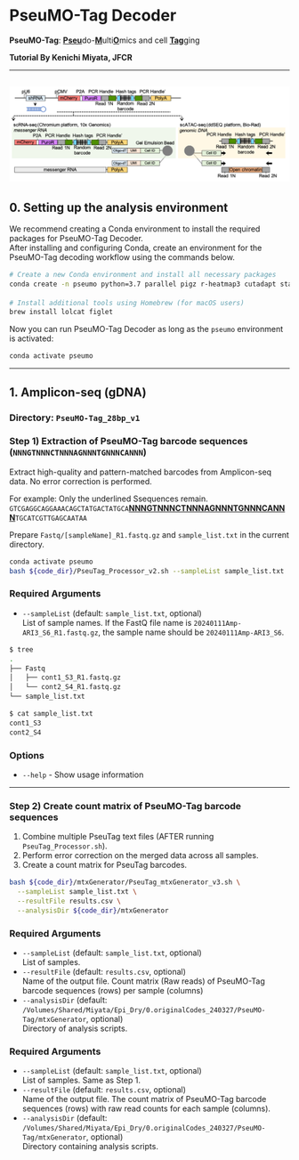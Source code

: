 # PseuMO-Tag Decoder
**PseuMO-Tag**: <ins>**Pseu**</ins>do-<ins>**M**</ins>ulti<ins>**O**</ins>mics and cell <ins>**Tag**</ins>ging

**Tutorial By Kenichi Miyata, JFCR**  

---
!["PseuMO-Tag"](images/Fig.1a.png)
---

## 0. Setting up the analysis environment
We recommend creating a Conda environment to install the required packages for PseuMO-Tag Decoder.  
After installing and configuring Conda, create an environment for the PseuMO-Tag decoding workflow using the commands below.

```bash
# Create a new Conda environment and install all necessary packages
conda create -n pseumo python=3.7 parallel pigz r-heatmap3 cutadapt starcode fastqc seqkit bowtie2 samtools matplotlib pandas -c bioconda -y

# Install additional tools using Homebrew (for macOS users)
brew install lolcat figlet
```

Now you can run PseuMO-Tag Decoder as long as the `pseumo` environment is activated:

```bash
conda activate pseumo
```

---

## 1. Amplicon-seq (gDNA)
### Directory: `PseuMO-Tag_28bp_v1`
### Step 1) Extraction of PseuMO-Tag barcode sequences (`NNNGTNNNCTNNNAGNNNTGNNNCANNN`)
Extract high-quality and pattern-matched barcodes from Amplicon-seq data. No error correction is performed.  

For example: Only the underlined Ssequences remain.  
`GTCGAGGCAGGAAACAGCTATGACTATGCA`<ins>**NNNGTNNNCTNNNAGNNNTGNNNCANNN**</ins>`TGCATCGTTGAGCAATAA`

Prepare `Fastq/[sampleName]_R1.fastq.gz` and `sample_list.txt` in the current directory.

```bash
conda activate pseumo
bash ${code_dir}/PseuTag_Processor_v2.sh --sampleList sample_list.txt
```

### **Required Arguments**
- `--sampleList` (default: `sample_list.txt`, optional)  
  List of sample names. If the FastQ file name is `20240111Amp-ARI3_S6_R1.fastq.gz`, the sample name should be `20240111Amp-ARI3_S6`.  

```bash
$ tree
.
├── Fastq
│   ├── cont1_S3_R1.fastq.gz
│   └── cont2_S4_R1.fastq.gz
└── sample_list.txt
```
```bash
$ cat sample_list.txt
cont1_S3
cont2_S4
```

### **Options**
- `--help` - Show usage information

---

### Step 2) Create count matrix of PseuMO-Tag barcode sequences
1. Combine multiple PseuTag text files (AFTER running `PseuTag_Processor.sh`).
2. Perform error correction on the merged data across all samples.
3. Create a count matrix for PseuTag barcodes.

```bash
bash ${code_dir}/mtxGenerator/PseuTag_mtxGenerator_v3.sh \
  --sampleList sample_list.txt \
  --resultFile results.csv \
  --analysisDir ${code_dir}/mtxGenerator
```

### **Required Arguments**
- `--sampleList` (default: `sample_list.txt`, optional)  
  List of samples.
- `--resultFile` (default: `results.csv`, optional)  
  Name of the output file. Count matrix (Raw reads) of PseuMO-Tag barcode sequences (rows) per sample (columns)
- `--analysisDir` (default: `/Volumes/Shared/Miyata/Epi_Dry/0.originalCodes_240327/PseuMO-Tag/mtxGenerator`, optional)  
  Directory of analysis scripts.

### **Required Arguments**
- `--sampleList` (default: `sample_list.txt`, optional)  
  List of samples. Same as Step 1.
- `--resultFile` (default: `results.csv`, optional)  
  Name of the output file. The count matrix of PseuMO-Tag barcode sequences (rows) with raw read counts for each sample (columns).
- `--analysisDir` (default: `/Volumes/Shared/Miyata/Epi_Dry/0.originalCodes_240327/PseuMO-Tag/mtxGenerator`, optional)  
  Directory containing analysis scripts.

